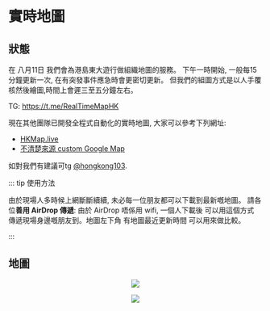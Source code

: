 # 實時地圖

## 狀態

在 八月11日 我們會為港島東大遊行做組織地圖的服務。 下午一時開始, 一般每15分鐘更新一次, 在有突發事件應急時會更密切更新。 但我們的組圖方式是以人手覆核然後繪圖,時間上會遲三至五分鐘左右。

TG: https://t.me/RealTimeMapHK

現在其他團隊已開發全程式自動化的實時地圖, 大家可以參考下列網址:

* [HKMap.live](https://hkmap.live/)
* [不清楚來源 custom Google Map](https://www.google.com/maps/d/viewer?mid=1oirckYcAXB-6S2W-oMDN6uKSd8s4sy5l)

如對我們有建議可tg [@hongkong103](https://t.me/hongkong103).

<!-- ::: warning 蒐集資料

想幫手蒐集資料嘅朋友,可以加入我哋嘅[公開tg group](https://t.me/map728)。 我哋同時亦會監察live頻道以及其他tg組。

::: -->

::: tip 使用方法

由於現場人多時候上網斷斷續續, 未必每一位朋友都可以下載到最新嘅地圖。  請各位**善用 AirDrop 傳遞**:  由於 AirDrop 唔係用 wifi, 一個人下載後 可以用這個方式 傳遞現場身邊嘅朋友到。地圖左下角 有地圖最近更新時間 可以用來做比較。

:::

## 地圖

<center>

![](https://live.staticflickr.com/65535/48509314102_ce0ea0a9e9_z_d.jpg)

![](https://live.staticflickr.com/65535/48507735186_c516487515_k_d.jpg)

</center>

<!-- ![](/YTM-16.5-full.png) -->

<!-- ![](https://live.staticflickr.com/65535/48384696931_6932aac88f_b.jpg) -->

<!-- ## 現場資訊 Events -->

<!-- <Foldable> -->

<!-- 座標地點可參考[空白地圖](/721-blank.jpg)。  如要事先列印, 可用[這PDF檔案](/721-blank.pdf)。 -->
<!-- 
| 時間  |  地區  |      座標      |                 地點                 | 事項                                             |
|:-----:|:------:|:--------------:|:------------------------------------:|:-------------------------------------------------|
|       |        |                |                                      |                                                  |
|       |        |                |                                      |                                                  |
|       |        |                |                                      |                                                  |
|       |        |                |                                      |                                                  | -->
